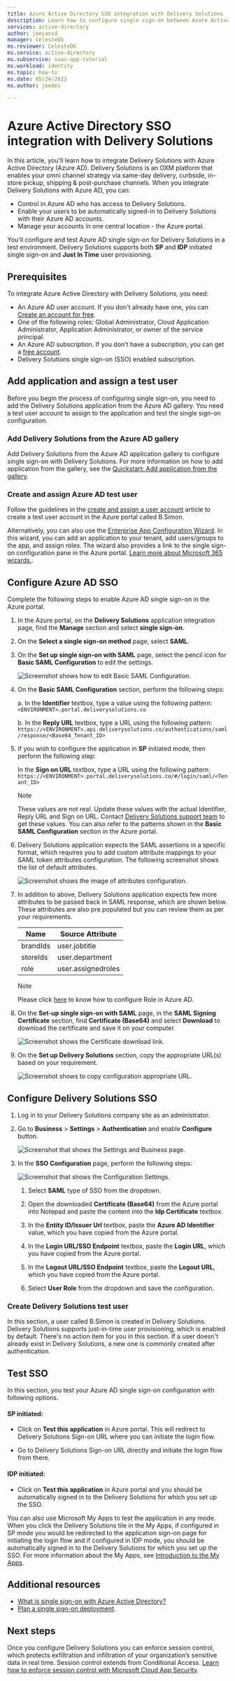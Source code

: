 ```yaml
---
title: Azure Active Directory SSO integration with Delivery Solutions
description: Learn how to configure single sign-on between Azure Active Directory and Delivery Solutions.
services: active-directory
author: jeevansd
manager: CelesteDG
ms.reviewer: CelesteDG
ms.service: active-directory
ms.subservice: saas-app-tutorial
ms.workload: identity
ms.topic: how-to
ms.date: 05/24/2023
ms.author: jeedes

---
```


# Azure Active Directory SSO integration with Delivery Solutions

In this article, you'll learn how to integrate Delivery Solutions with Azure Active Directory (Azure AD). Delivery Solutions is an OXM platform that enables your omni channel strategy via same-day delivery, curbside, in-store pickup, shipping & post-purchase channels. When you integrate Delivery Solutions with Azure AD, you can:

* Control in Azure AD who has access to Delivery Solutions.
* Enable your users to be automatically signed-in to Delivery Solutions with their Azure AD accounts.
* Manage your accounts in one central location - the Azure portal.

You'll configure and test Azure AD single sign-on for Delivery Solutions in a test environment. Delivery Solutions supports both **SP** and **IDP** initiated single sign-on and **Just In Time** user provisioning.

## Prerequisites

To integrate Azure Active Directory with Delivery Solutions, you need:

* An Azure AD user account. If you don't already have one, you can [Create an account for free](https://azure.microsoft.com/free/?WT.mc_id=A261C142F).
* One of the following roles: Global Administrator, Cloud Application Administrator, Application Administrator, or owner of the service principal.
* An Azure AD subscription. If you don't have a subscription, you can get a [free account](https://azure.microsoft.com/free/).
* Delivery Solutions single sign-on (SSO) enabled subscription.

## Add application and assign a test user

Before you begin the process of configuring single sign-on, you need to add the Delivery Solutions application from the Azure AD gallery. You need a test user account to assign to the application and test the single sign-on configuration.

### Add Delivery Solutions from the Azure AD gallery

Add Delivery Solutions from the Azure AD application gallery to configure single sign-on with Delivery Solutions. For more information on how to add application from the gallery, see the [Quickstart: Add application from the gallery](../manage-apps/add-application-portal.md).

### Create and assign Azure AD test user

Follow the guidelines in the [create and assign a user account](../manage-apps/add-application-portal-assign-users.md) article to create a test user account in the Azure portal called B.Simon.

Alternatively, you can also use the [Enterprise App Configuration Wizard](https://portal.office.com/AdminPortal/home?Q=Docs#/azureadappintegration). In this wizard, you can add an application to your tenant, add users/groups to the app, and assign roles. The wizard also provides a link to the single sign-on configuration pane in the Azure portal. [Learn more about Microsoft 365 wizards.](/microsoft-365/admin/misc/azure-ad-setup-guides). 

## Configure Azure AD SSO

Complete the following steps to enable Azure AD single sign-on in the Azure portal.

1. In the Azure portal, on the **Delivery Solutions** application integration page, find the **Manage** section and select **single sign-on**.
1. On the **Select a single sign-on method** page, select **SAML**.
1. On the **Set up single sign-on with SAML** page, select the pencil icon for **Basic SAML Configuration** to edit the settings.

   ![Screenshot shows how to edit Basic SAML Configuration.](common/edit-urls.png "Basic Configuration")

1. On the **Basic SAML Configuration** section, perform the following steps:

    a. In the **Identifier** textbox, type a value using the following pattern:
    `<ENVIRONMENT>.portal.deliverysolutions.co`

    b. In the **Reply URL** textbox, type a URL using the following pattern:
    `https://<ENVIRONMENT>.api.deliverysolutions.co/authentications/saml/response/<Base64_Tenant_ID>`

1. If you wish to configure the application in **SP** initiated mode, then perform the following step:

    In the **Sign on URL** textbox, type a URL using the following pattern:
    `https://<ENVIRONMENT>.portal.deliverysolutions.co/#/login/saml/<Tenant_ID>`

    > [!NOTE]
    > These values are not real. Update these values with the actual Identifier, Reply URL and Sign on URL. Contact [Delivery Solutions support team](mailto:support@deliverysolutions.co) to get these values. You can also refer to the patterns shown in the **Basic SAML Configuration** section in the Azure portal.

1. Delivery Solutions application expects the SAML assertions in a specific format, which requires you to add custom attribute mappings to your SAML token attributes configuration. The following screenshot shows the list of default attributes.

	![Screenshot shows the image of attributes configuration.](common/default-attributes.png "Image")

1. In addition to above, Delivery Solutions application expects few more attributes to be passed back in SAML response, which are shown below. These attributes are also pre populated but you can review them as per your requirements.

	| Name |  Source Attribute|
	| ---------------|  --------- |
	| brandIds | user.jobtitle |
	| storeIds | user.department |
    | role | user.assignedroles |

   > [!NOTE]
   > Please click [here](../develop/howto-add-app-roles-in-azure-ad-apps.md#app-roles-ui) to know how to configure Role in Azure AD.

1. On the **Set-up single sign-on with SAML** page, in the **SAML Signing Certificate** section, find **Certificate (Base64)** and select **Download** to download the certificate and save it on your computer.

    ![Screenshot shows the Certificate download link.](common/certificatebase64.png "Certificate")

1. On the **Set up Delivery Solutions** section, copy the appropriate URL(s) based on your requirement.

	![Screenshot shows to copy configuration appropriate URL.](common/copy-configuration-urls.png "Metadata")

## Configure Delivery Solutions SSO

1. Log in to your Delivery Solutions company site as an administrator.

1. Go to **Business** > **Settings** > **Authentication**  and enable **Configure** button.

    ![Screenshot that shows the Settings and Business page.](./media/delivery-solutions-tutorial/settings.png "Business")

1. In the **SSO Configuration** page, perform the following steps:

    ![Screenshot that shows the Configuration Settings.](./media/delivery-solutions-tutorial/configure.png "Configuration")

    1. Select **SAML** type of SSO from the dropdown.

    1. Open the downloaded **Certificate (Base64)** from the Azure portal into Notepad and paste the content into the **Idp Certificate** textbox.

    1. In the **Entity ID/Issuer Url** textbox, paste the **Azure AD Identifier** value, which you have copied from the Azure portal.

    1. In the **Login URL/SSO Endpoint** textbox, paste the **Login URL**, which you have copied from the Azure portal.

    1. In the **Logout URL/SSO Endpoint** textbox, paste the **Logout URL**, which you have copied from the Azure portal.

    1. Select **User Role** from the dropdown and save the configuration.

### Create Delivery Solutions test user

In this section, a user called B.Simon is created in Delivery Solutions. Delivery Solutions supports just-in-time user provisioning, which is enabled by default. There's no action item for you in this section. If a user doesn't already exist in Delivery Solutions, a new one is commonly created after authentication.

## Test SSO 

In this section, you test your Azure AD single sign-on configuration with following options. 

#### SP initiated:

* Click on **Test this application** in Azure portal. This will redirect to Delivery Solutions Sign-on URL where you can initiate the login flow.  

* Go to Delivery Solutions Sign-on URL directly and initiate the login flow from there.

#### IDP initiated:

* Click on **Test this application** in Azure portal and you should be automatically signed in to the Delivery Solutions for which you set up the SSO. 

You can also use Microsoft My Apps to test the application in any mode. When you click the Delivery Solutions tile in the My Apps, if configured in SP mode you would be redirected to the application sign-on page for initiating the login flow and if configured in IDP mode, you should be automatically signed in to the Delivery Solutions for which you set up the SSO. For more information about the My Apps, see [Introduction to the My Apps](../user-help/my-apps-portal-end-user-access.md).

## Additional resources

* [What is single sign-on with Azure Active Directory?](../manage-apps/what-is-single-sign-on.md)
* [Plan a single sign-on deployment](../manage-apps/plan-sso-deployment.md).

## Next steps

Once you configure Delivery Solutions you can enforce session control, which protects exfiltration and infiltration of your organization’s sensitive data in real time. Session control extends from Conditional Access. [Learn how to enforce session control with Microsoft Cloud App Security](/cloud-app-security/proxy-deployment-aad).